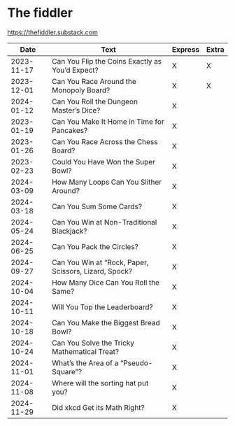 # The fiddler

https://thefiddler.substack.com


| Date       | Text                                            | Express | Extra |
| ---------- | ----------------------------------------------- | ------- | ----- |
| 2023-11-17 | Can You Flip the Coins Exactly as You’d Expect? 	| X       | X     |
| 2023-12-01 | Can You Race Around the Monopoly Board?         	| X       | X     |
| 2024-01-12 | Can You Roll the Dungeon Master’s Dice?         	| X       |       |
| 2023-01-19 | Can You Make It Home in Time for Pancakes?      	| X       |       |
| 2023-01-26 | Can You Race Across the Chess Board?            	| X       |       |
| 2023-02-23 | Could You Have Won the Super Bowl?            	| X       |       |
| 2024-03-09 | How Many Loops Can You Slither Around?          	| X       |       |
| 2024-03-18 | Can You Sum Some Cards? 				           	| X       |       |
| 2024-05-24 | Can You Win at Non-Traditional Blackjack?       	| X       |       |
| 2024-06-25 | Can You Pack the Circles?	  				   	| X       |       |
| 2024-09-27 | Can You Win at “Rock, Paper, Scissors, Lizard, Spock? | X       |       |
| 2024-10-04 | How Many Dice Can You Roll the Same?				| X       |       |
| 2024-10-11 | Will You Top the Leaderboard? 					| X       |       |
| 2024-10-18 | Can You Make the Biggest Bread Bowl? 			| X       |       |
| 2024-10-24 | Can You Solve the Tricky Mathematical Treat? 	| X       |       |
| 2024-11-01 | What’s the Area of a “Pseudo-Square”? 			| X       |       |
| 2024-11-08 | Where will the sorting hat put you?				| X       |       |
| 2024-11-29 | Did xkcd Get its Math Right? 					| X       |       |


